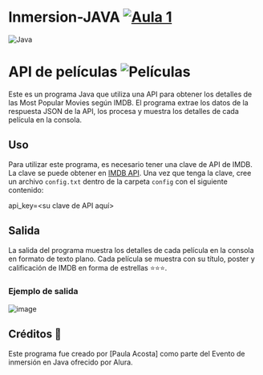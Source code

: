# Inmersion-JAVA [![Aula 1](https://img.shields.io/badge/Aula%201-%F0%9F%8D%B5-blueviolet?style=for-the-badge&logo=coffeescript)](https://en.wikipedia.org/wiki/CoffeeScript)
![Java](https://img.shields.io/badge/Java-007396?logo=java&logoColor=white)





# API de películas ![Películas](https://img.shields.io/badge/-🎬-FF6347?style=flat-square&logoWidth=20&logoColor=white)




Este es un programa Java que utiliza una API para obtener los detalles de las Most Popular Movies según IMDB. El programa extrae los datos de la respuesta JSON de la API, los procesa y muestra los detalles de cada película en la consola.

## Uso

Para utilizar este programa, es necesario tener una clave de API de IMDB. La clave se puede obtener en [IMDB API]( https://imdb-api.com/). Una vez que tenga la clave, cree un archivo `config.txt` dentro de la carpeta `config` con el siguiente contenido:

api_key=<su clave de API aquí>

## Salida

La salida del programa muestra los detalles de cada película en la consola en formato de texto plano. Cada película se muestra con su título, poster y calificación de IMDB en forma de estrellas ⭐⭐⭐.

### Ejemplo de salida
![image](https://user-images.githubusercontent.com/97809361/229014974-ed770359-5e54-4f62-a030-9b84a6a91579.png)


## Créditos 🧾

Este programa fue creado por [Paula Acosta] como parte del Evento de inmersión en Java ofrecido por Alura.



